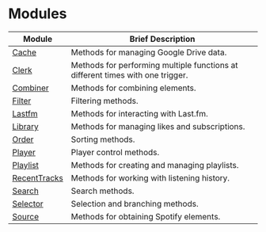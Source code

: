 # Modules

| Module | Brief Description |
|--------|------------------|
| [Cache](/reference-en/cache.md) | Methods for managing Google Drive data. |
| [Clerk](/reference-en/clerk.md) | Methods for performing multiple functions at different times with one trigger. |
| [Combiner](/reference-en/combiner.md) | Methods for combining elements. |
| [Filter](/reference-en/filter.md) | Filtering methods. |
| [Lastfm](/reference-en/lastfm.md) | Methods for interacting with Last.fm. |
| [Library](/reference-en/library.md) | Methods for managing likes and subscriptions. |
| [Order](/reference-en/order.md) | Sorting methods. |
| [Player](/reference-en/player.md) | Player control methods. |
| [Playlist](/reference-en/playlist.md) | Methods for creating and managing playlists. |
| [RecentTracks](/reference-en/recenttracks.md) | Methods for working with listening history. |
| [Search](/reference-en/search.md) | Search methods. |
| [Selector](/reference-en/selector.md) | Selection and branching methods. |
| [Source](/reference-en/source.md) | Methods for obtaining Spotify elements. |
